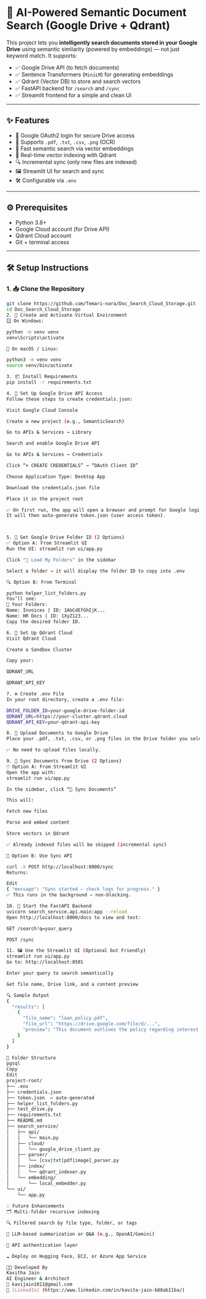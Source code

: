 # 📄 AI-Powered Semantic Document Search (Google Drive + Qdrant)

This project lets you **intelligently search documents stored in your Google Drive** using semantic similarity (powered by embeddings) — not just keyword match. It supports:

- ✅ Google Drive API (to fetch documents)
- ✅ Sentence Transformers (`MiniLM`) for generating embeddings
- ✅ Qdrant (Vector DB) to store and search vectors
- ✅ FastAPI backend for `/search` and `/sync`
- ✅ Streamlit frontend for a simple and clean UI

---

## ✨ Features

- 🔐 Google OAuth2 login for secure Drive access
- 📂 Supports `.pdf`, `.txt`, `.csv`, `.png` (OCR)
- 🧠 Fast semantic search via vector embeddings
- 📡 Real-time vector indexing with Qdrant
- 🔍 Incremental sync (only new files are indexed)
- 🖼️ Streamlit UI for search and sync
- 🛠️ Configurable via `.env`

---

## ⚙️ Prerequisites

- Python 3.8+
- Google Cloud account (for Drive API)
- Qdrant Cloud account
- Git + terminal access

---

## 🛠️ Setup Instructions

### 1. 📥 Clone the Repository

```bash
git clone https://github.com/Temari-nara/Doc_Search_Cloud_Storage.git
cd Doc_Search_Cloud_Storage
2. 🐍 Create and Activate Virtual Environment
🪟 On Windows:

python -m venv venv
venv\Scripts\activate

🍎 On macOS / Linux:

python3 -m venv venv
source venv/bin/activate

3. 📦 Install Requirements
pip install -r requirements.txt

4. 🔐 Set Up Google Drive API Access
Follow these steps to create credentials.json:

Visit Google Cloud Console

Create a new project (e.g., SemanticSearch)

Go to APIs & Services → Library

Search and enable Google Drive API

Go to APIs & Services → Credentials

Click “+ CREATE CREDENTIALS” → “OAuth Client ID”

Choose Application Type: Desktop App

Download the credentials.json file

Place it in the project root

✅ On first run, the app will open a browser and prompt for Google login.
It will then auto-generate token.json (user access token).



5. 📁 Get Google Drive Folder ID (2 Options)
✅ Option A: From Streamlit UI
Run the UI: streamlit run ui/app.py

Click "🔄 Load My Folders" in the sidebar

Select a folder → it will display the folder ID to copy into .env

🔍 Option B: From Terminal

python helper_list_folders.py
You’ll see:
📁 Your Folders:
Name: Invoices | ID: 1AbCdEfGhIjK...
Name: HR Docs | ID: 1XyZ123...
Copy the desired folder ID.

6. 🔐 Set Up Qdrant Cloud
Visit Qdrant Cloud

Create a Sandbox Cluster

Copy your:

QDRANT_URL

QDRANT_API_KEY

7. ⚙️ Create .env File
In your root directory, create a .env file:

DRIVE_FOLDER_ID=your-google-drive-folder-id
QDRANT_URL=https://your-cluster.qdrant.cloud
QDRANT_API_KEY=your-qdrant-api-key

8. 📂 Upload Documents to Google Drive
Place your .pdf, .txt, .csv, or .png files in the Drive folder you selected above.

✅ No need to upload files locally.

9. 🔄 Sync Documents from Drive (2 Options)
🖱️ Option A: From Streamlit UI
Open the app with:
streamlit run ui/app.py

In the sidebar, click “🔄 Sync Documents”

This will:

Fetch new files

Parse and embed content

Store vectors in Qdrant

✅ Already indexed files will be skipped (incremental sync)

🔗 Option B: Use Sync API

curl -X POST http://localhost:8000/sync
Returns:

Edit
{ "message": "Sync started – check logs for progress." }
✅ This runs in the background — non-blocking.

10. 🚀 Start the FastAPI Backend
uvicorn search_service.api.main:app --reload
Open http://localhost:8000/docs to view and test:

GET /search?q=your_query

POST /sync

11. 🖼️ Use the Streamlit UI (Optional but Friendly)
streamlit run ui/app.py
Go to: http://localhost:8501

Enter your query to search semantically

Get file name, Drive link, and a content preview

🔍 Sample Output
{
  "results": [
    {
      "file_name": "loan_policy.pdf",
      "file_url": "https://drive.google.com/file/d/...",
      "preview": "This document outlines the policy regarding interest rates..."
    }
  ]
}

📁 Folder Structure
pgsql
Copy
Edit
project-root/
├── .env
├── credentials.json
├── token.json  ← auto-generated
├── helper_list_folders.py
├── test_drive.py
├── requirements.txt
├── README.md
├── search_service/
│   ├── api/
│   │   └── main.py
│   ├── cloud/
│   │   └── google_drive_client.py
│   ├── parser/
│   │   └── [csv|txt|pdf|image]_parser.py
│   ├── index/
│   │   └── qdrant_indexer.py
│   └── embedding/
│       └── local_embedder.py
└── ui/
    └── app.py
    
💡 Future Enhancements
🗂️ Multi-folder recursive indexing

🔍 Filtered search by file type, folder, or tags

🧠 LLM-based summarization or Q&A (e.g., OpenAI/Gemini)

🔐 API authentication layer

☁️ Deploy on Hugging Face, EC2, or Azure App Service

👩‍💻 Developed By
Kavitha Jain
AI Engineer & Architect
📧 kavijain1011@gmail.com
🔗 [LinkedIn] (https://www.linkedin.com/in/kavita-jain-b88ab11ba/)